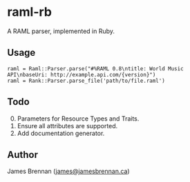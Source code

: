 # raml-rb

A RAML parser, implemented in Ruby.

## Usage

```
raml = Raml::Parser.parse("#%RAML 0.8\ntitle: World Music API\nbaseUri: http://example.api.com/{version}")
raml = Rank::Parser.parse_file('path/to/file.raml')
```

## Todo

0. Parameters for Resource Types and Traits.
0. Ensure all attributes are supported.
0. Add documentation generator.

## Author

James Brennan (james@jamesbrennan.ca)
